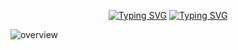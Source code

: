 <p align="center">
<a href="https://git.io/typing-svg"><img src="https://readme-typing-svg.demolab.com?font=Rubik+Glitch&size=30&pause=1000&color=000000&background=FF7E1FED&center=true&vCenter=true&width=435&lines=Trương Văn Thông" alt="Typing SVG" /></a>
<a href="https://git.io/typing-svg"><img src="https://readme-typing-svg.demolab.com?font=Nerko+One&pause=1000&color=000000&background=1AFFC7ED&center=true&vCenter=true&width=435&lines=%C4%90%E1%BB%93+%C3%81n+L%E1%BA%ADp+Tr%C3%ACnh+Ph%C3%A2n+T%C3%ADch+D%E1%BB%AF+Li%E1%BB%87u" alt="Typing SVG" /></a>



![overview](https://user-images.githubusercontent.com/82353328/204105597-2e3964ae-fb4d-4427-a9b3-6c23a79355da.jpg)
